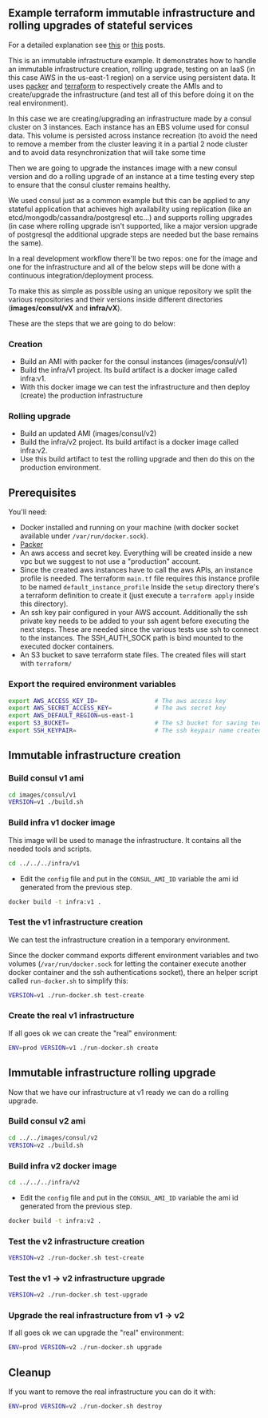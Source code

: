 ## Example terraform immutable infrastructure and rolling upgrades of stateful services

For a detailed explanation see [this](https://sgotti.me/post/terraform-immutable-infrastructure-stateful-rolling-upgrades/) or [this](https://www.sorint.it/osblog/-/blogs/immutable-infrastructure-with-terraform-and-rolling-upgrades-of-stateful-services) posts.

This is an immutable infrastructure example. It demonstrates how to handle an immutable infrastructure creation, rolling upgrade, testing on an IaaS (in this case AWS in the us-east-1 region) on a service using persistent data. It uses [packer](https://www.packer.io/) and [terraform](https://www.terraform.io/) to respectively create the AMIs and to create/upgrade the infrastructure (and test all of this before doing it on the real environment).

In this case we are creating/upgrading an infrastructure made by a consul cluster on 3 instances. Each instance has an EBS volume used for consul data. This volume is persisted across instance recreation (to avoid the need to remove a member from the cluster leaving it in a partial 2 node cluster and to avoid data resynchronization that will take some time

Then we are going to upgrade the instances image with a new consul version and do a rolling upgrade of an instance at a time testing every step to ensure that the consul cluster remains healthy.

We used consul just as a common example but this can be applied to any stateful application that achieves high availability using replication (like an etcd/mongodb/cassandra/postgresql etc...) and supports rolling upgrades (in case where rolling upgrade isn't supported, like a major version upgrade of postgresql the additional upgrade steps are needed but the base remains the same).

In a real development workflow there'll be two repos: one for the image and one for the infrastructure and all of the below steps will be done with a continuous integration/deployment process.

To make this as simple as possible using an unique repository we split the various repositories and their versions inside different directories (**images/consul/vX** and **infra/vX**).

These are the steps that we are going to do below:

### Creation
* Build an AMI with packer for the consul instances (images/consul/v1)
* Build the infra/v1 project. Its build artifact is a docker image called infra:v1.
* With this docker image we can test the infrastructure and then deploy (create) the production infrastructure

### Rolling upgrade
* Build an updated AMI (images/consul/v2)
* Build the infra/v2 project. Its build artifact is a docker image called infra:v2.
* Use this build artifact to test the rolling upgrade and then do this on the production environment.


## Prerequisites

You'll need:

* Docker installed and running on your machine (with docker socket available under `/var/run/docker.sock`).
* [Packer](https://www.packer.io/)
* An aws access and secret key. Everything will be created inside a new vpc but we suggest to not use a "production" account.
* Since the created aws instances have to call the aws APIs, an instance profile is needed. The terraform `main.tf` file requires this instance profile to be named `default_instance_profile`
Inside the `setup` directory there's a terraform definition to create it (just execute a `terraform apply` inside this directory).
* An ssh key pair configured in your AWS account. Additionally the ssh private key needs to be added to your ssh agent before executing the next steps. These are needed since the various tests use ssh to connect to the instances. The SSH_AUTH_SOCK path is bind mounted to the executed docker containers.
* An S3 bucket to save terraform state files. The created files will start with `terraform/`


### Export the required environment variables

``` bash
export AWS_ACCESS_KEY_ID=                # The aws access key
export AWS_SECRET_ACCESS_KEY=            # The aws secret key
export AWS_DEFAULT_REGION=us-east-1
export S3_BUCKET=                        # The s3 bucket for saving terraform state files
export SSH_KEYPAIR=                      # The ssh keypair name created in your aws account
```

## Immutable infrastructure creation
### Build consul v1 ami

``` bash
cd images/consul/v1
VERSION=v1 ./build.sh
```

### Build infra v1 docker image

This image will be used to manage the infrastructure. It contains all the needed tools and scripts.

``` bash
cd ../../../infra/v1
```

* Edit the `config` file and put in the `CONSUL_AMI_ID` variable the ami id generated from the previous step.

``` bash
docker build -t infra:v1 .
```

### Test the v1 infrastructure creation

We can test the infrastructure creation in a temporary environment.

Since the docker command exports different environment variables and two volumes (`/var/run/docker.sock` for letting the container execute another docker container and the ssh authentications socket), there an helper script called `run-docker.sh` to simplify this:

``` bash
VERSION=v1 ./run-docker.sh test-create
```

### Create the real v1 infrastructure
If all goes ok we can create the "real" environment:

``` bash
ENV=prod VERSION=v1 ./run-docker.sh create
```

## Immutable infrastructure rolling upgrade
Now that we have our infrastructure at v1 ready we can do a rolling upgrade.

### Build consul v2 ami

``` bash
cd ../../images/consul/v2
VERSION=v2 ./build.sh
```

### Build infra v2 docker image

``` bash
cd ../../../infra/v2
```

* Edit the `config` file and put in the `CONSUL_AMI_ID` variable the ami id generated from the previous step.

``` bash
docker build -t infra:v2 .
```

### Test the v2 infrastructure creation

``` bash
VERSION=v2 ./run-docker.sh test-create
```

### Test the v1 -> v2 infrastructure upgrade

``` bash
VERSION=v2 ./run-docker.sh test-upgrade
```


### Upgrade the real infrastructure from v1 -> v2
If all goes ok we can upgrade the "real" environment:

``` bash
ENV=prod VERSION=v2 ./run-docker.sh upgrade
```


## Cleanup

If you want to remove the real infrastructure you can do it with:

``` bash
ENV=prod VERSION=v2 ./run-docker.sh destroy
```
